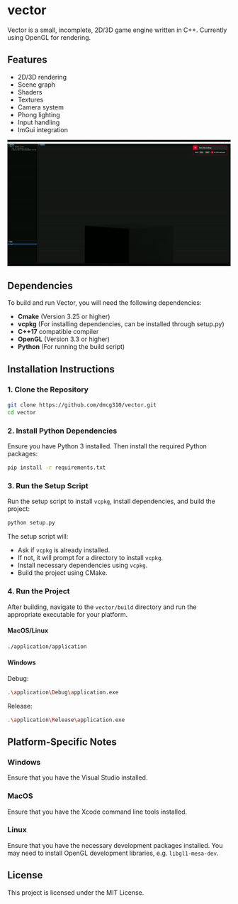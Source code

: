 # vector

Vector is a small, incomplete, 2D/3D game engine written in C++. Currently using OpenGL for rendering.

## Features

- 2D/3D rendering
- Scene graph
- Shaders
- Textures
- Camera system
- Phong lighting
- Input handling
- ImGui integration

![Phong lighting Demo](github-assets/vector-phong.gif)

## Dependencies

To build and run Vector, you will need the following dependencies:

- **Cmake** (Version 3.25 or higher)
- **vcpkg** (For installing dependencies, can be installed through setup.py)
- **C++17** compatible compiler
- **OpenGL** (Version 3.3 or higher)
- **Python** (For running the build script)

## Installation Instructions

### 1. Clone the Repository

```sh
git clone https://github.com/dmcg310/vector.git
cd vector
```

### 2. Install Python Dependencies

Ensure you have Python 3 installed. Then install the required Python packages:

```sh
pip install -r requirements.txt
```

### 3. Run the Setup Script

Run the setup script to install `vcpkg`, install dependencies, and build the project:

```sh
python setup.py
```

The setup script will:
- Ask if `vcpkg` is already installed.
- If not, it will prompt for a directory to install `vcpkg`.
- Install necessary dependencies using `vcpkg`.
- Build the project using CMake.

### 4. Run the Project

After building, navigate to the `vector/build` directory and run the appropriate executable for your platform.

#### MacOS/Linux

```sh
./application/application
```

#### Windows

Debug:

```sh
.\application\Debug\application.exe
```

Release:

```sh
.\application\Release\application.exe
```

## Platform-Specific Notes

### Windows

Ensure that you have the Visual Studio installed.

### MacOS

Ensure that you have the Xcode command line tools installed.

### Linux

Ensure that you have the necessary development packages installed.
You may need to install OpenGL development libraries, e.g. `libgl1-mesa-dev`.

## License

This project is licensed under the MIT License.
